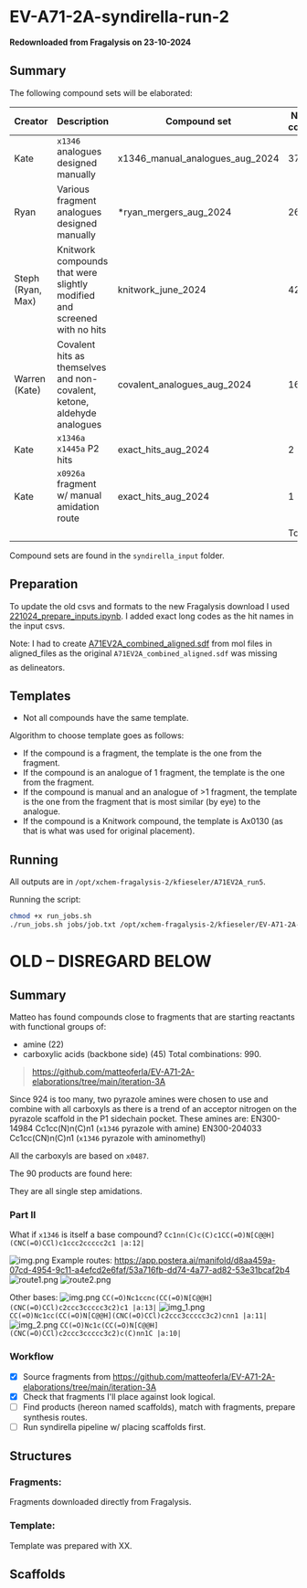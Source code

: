# EV-A71-2A-syndirella-run-2

**Redownloaded from Fragalysis on 23-10-2024**

## Summary

The following compound sets will be elaborated:

| Creator           | Description                                                             | Compound set                    | Number of compounds |
|-------------------|-------------------------------------------------------------------------|---------------------------------|---------------------|
| Kate              | `x1346` analogues designed manually                                     | x1346_manual_analogues_aug_2024 | 37                  | 
| Ryan              | Various fragment analogues designed manually                            | *ryan_mergers_aug_2024          | 26                  |
| Steph (Ryan, Max) | Knitwork compounds that were slightly modified and screened with no hits | knitwork_june_2024              | 42                  |
| Warren (Kate)     | Covalent hits as themselves and non-covalent, ketone, aldehyde analogues | covalent_analogues_aug_2024     | 16                  |
| Kate              | `x1346a x1445a` P2 hits                                                  | exact_hits_aug_2024             | 2                   |
| Kate              | `x0926a` fragment w/ manual amidation route                             | exact_hits_aug_2024             | 1                   |
|                   |                                                                         |                                 | Total: 123          |

Compound sets are found in the `syndirella_input` folder.

## Preparation
To update the old csvs and formats to the new Fragalysis download I used [221024_prepare_inputs.ipynb](preparation/221024_prepare_inputs.ipynb).
I added exact long codes as the hit names in the input csvs. 

Note: I had to create [A71EV2A_combined_aligned.sdf](fragments/A71EV2A_combined_aligned.sdf) from mol files in aligned_files as the original `A71EV2A_combined_aligned.sdf` was missing $$$$ as delineators. 

## Templates
- Not all compounds have the same template.

Algorithm to choose template goes as follows:
- If the compound is a fragment, the template is the one from the fragment.
- If the compound is an analogue of 1 fragment, the template is the one from the fragment.
- If the compound is manual and an analogue of >1 fragment, the template is the one from the fragment that is most similar (by eye) to the analogue.
- If the compound is a Knitwork compound, the template is Ax0130 (as that is what was used for original placement).

## Running
All outputs are in `/opt/xchem-fragalysis-2/kfieseler/A71EV2A_run5`.

Running the script:
```bash
chmod +x run_jobs.sh
./run_jobs.sh jobs/job.txt /opt/xchem-fragalysis-2/kfieseler/EV-A71-2A-syndirella-run-2/jobs
```

# OLD – DISREGARD BELOW
## Summary
Matteo has found compounds close to fragments that are starting reactants with functional groups of:
- amine (22)
- carboxylic acids (backbone side) (45)
Total combinations: 990.
> https://github.com/matteoferla/EV-A71-2A-elaborations/tree/main/iteration-3A

Since 924 is too many, two pyrazole amines were chosen to use and combine with all carboxyls as there is a trend of an
acceptor nitrogen on the pyrazole scaffold in the P1 sidechain pocket. These amines are:
EN300-14984 Cc1cc(N)n(C)n1 (`x1346` pyrazole with amine)
EN300-204033 Cc1cc(CN)n(C)n1 (`x1346` pyrazole with aminomethyl)

All the carboxyls are based on `x0487`. 

The 90 products are found here:

They are all single step amidations. 

### Part II
What if `x1346` is itself a base compound? `Cc1nn(C)c(C)c1CC(=O)N[C@@H](CNC(=O)CCl)c1ccc2ccccc2c1 |a:12|`

![img.png](x1346.png)
Example routes: https://app.postera.ai/manifold/d8aa459a-07cd-4954-9c11-a4efcd2e6faf/53a716fb-dd74-4a77-ad82-53e31bcaf2b4
![route1.png](route1.png)
![route2.png](route2.png)

Other bases:
![img.png](img.png)
`CC(=O)Nc1ccnc(CC(=O)N[C@@H](CNC(=O)CCl)c2ccc3ccccc3c2)c1 |a:13|`
![img_1.png](img_1.png)
`CC(=O)Nc1cc(CC(=O)N[C@@H](CNC(=O)CCl)c2ccc3ccccc3c2)cnn1 |a:11|`
![img_2.png](img_2.png)
`CC(=O)Nc1c(CC(=O)N[C@@H](CNC(=O)CCl)c2ccc3ccccc3c2)c(C)nn1C |a:10|`

### Workflow
- [x] Source fragments from https://github.com/matteoferla/EV-A71-2A-elaborations/tree/main/iteration-3A
- [x] Check that fragments I'll place against look logical. 
- [ ] Find products (hereon named scaffolds), match with fragments, prepare synthesis routes.
- [ ] Run syndirella pipeline w/ placing scaffolds first. 

## Structures

### Fragments:
Fragments downloaded directly from Fragalysis.

### Template:
Template was prepared with XX.

## Scaffolds


